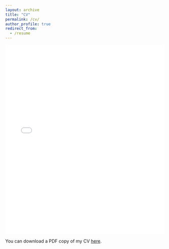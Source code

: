 ```yaml
---
layout: archive
title: "CV"
permalink: /cv/
author_profile: true
redirect_from:
  - /resume
---
```


<iframe src="/files/HeHaowen-CV.pdf" width="100%" height="600" frameborder="no" border="0" marginwidth="0" marginheight="0"></iframe>

You can download a PDF copy of my CV [here](/files/HeHaowen-CV.pdf).
